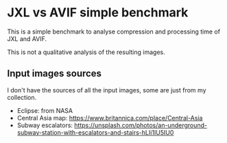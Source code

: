 # JXL vs AVIF simple benchmark

This is a simple benchmark to analyse compression and processing time of JXL and AVIF.

This is not a qualitative analysis of the resulting images.

## Input images sources

I don't have the sources of all the input images, some are just from my collection.

* Eclipse: from NASA
* Central Asia map: https://www.britannica.com/place/Central-Asia
* Subway escalators: https://unsplash.com/photos/an-underground-subway-station-with-escalators-and-stairs-hLIi1IU5IU0